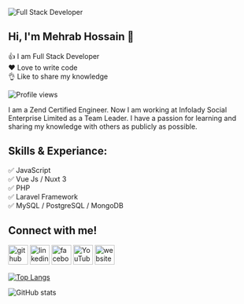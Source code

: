 ![Full Stack Developer](https://scontent.fdac7-1.fna.fbcdn.net/v/t1.6435-9/146452483_3684766151609868_2680604839715264581_n.jpg?_nc_cat=102&ccb=1-7&_nc_sid=e3f864&_nc_eui2=AeElIy0Hw8BdXKS1vik2mV2oZ52GtDosPQ5nnYa0Oiw9Ds4XFeogJtWloTPgM_DZlbMYj_1pMJjWNZ36abgTyWsF&_nc_ohc=rHZJKJxEdfEAX9TnhTK&tn=FVHAvYru-OxQYP3-&_nc_ht=scontent.fdac7-1.fna&oh=00_AT_k_l86VIICAvaEFqMdVTTizEP7ZK9XbtqR8HGKzq8k_A&oe=6302BBDA)
## Hi, I'm Mehrab Hossain 👋
<p>
👍 I am Full Stack Developer<br/>
❤️ Love to write code<br/>
👌 Like to share my knowledge<br/>
</p>

![Profile views](https://gpvc.arturio.dev/mahabub01) 

I am a Zend Certified Engineer. Now I am working at Infolady Social Enterprise Limited as a Team Leader. I have a passion for learning and sharing my knowledge with others as publicly as possible.

## Skills & Experiance:
✅ JavaScript <br/>
✅ Vue Js / Nuxt 3 <br/>
✅ PHP <br/>
✅ Laravel Framework <br/>
✅ MySQL / PostgreSQL / MongoDB <br/>


## Connect with me!
[<img src='https://cdn.jsdelivr.net/npm/simple-icons@3.0.1/icons/github.svg' alt='github' height='40'>](https://github.com/mahabub01)  [<img src='https://cdn.jsdelivr.net/npm/simple-icons@3.0.1/icons/linkedin.svg' alt='linkedin' height='40'>](https://www.linkedin.com/in/mahabub01/)  [<img src='https://cdn.jsdelivr.net/npm/simple-icons@3.0.1/icons/facebook.svg' alt='facebook' height='40'>](https://www.facebook.com/mahabub01)  [<img src='https://cdn.jsdelivr.net/npm/simple-icons@3.0.1/icons/youtube.svg' alt='YouTube' height='40'>](https://www.youtube.com/channel/https://www.youtube.com/channel/UCeFgA_oQf07veHL7dRWq_DQ)  [<img src='https://cdn.jsdelivr.net/npm/simple-icons@3.0.1/icons/icloud.svg' alt='website' height='40'>](https://mehrabhossain.com/)  

[![Top Langs](https://github-readme-stats.vercel.app/api/top-langs/?username=mahabub01)](https://github.com/anuraghazra/github-readme-stats)

![GitHub stats](https://github-readme-stats.vercel.app/api?username=mahabub01&show_icons=true&count_private=true)  

 
